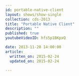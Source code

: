 ```yaml
---
id: portable-native-client
layout: shows/show-single
collection: cds-2013
title: "Portable Native Client"
description: ""
published: true
youtubeVideoID: hfs5p1BKpxQ

date: 2013-11-20 14:00:00
article:
  written_on: 2015-02-24
  updated_on: 2015-02-24

---
```

